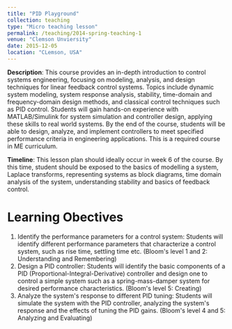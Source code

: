```yaml
---
title: "PID Playground"
collection: teaching
type: "Micro teaching lesson"
permalink: /teaching/2014-spring-teaching-1
venue: "Clemson Unviersity"
date: 2015-12-05
location: "CLemson, USA"
---
```


**Description**: This course provides an in-depth introduction to control systems engineering, focusing on modeling, analysis, and design techniques for linear feedback control systems. Topics include dynamic system modeling, system response analysis, stability, time-domain and frequency-domain design methods, and classical control techniques such as PID control. Students will gain hands-on experience with MATLAB/Simulink for system simulation and controller design, applying these skills to real world systems. By the end of the course, students will be able to design, analyze, and implement controllers to meet specified performance criteria in engineering applications. This is a required course in ME curriculum.

**Timeline**: This lesson plan should ideally occur in week 6 of the course. By this time, student should be exposed to the basics of modelling a system, Laplace transforms, representing systems as block diagrams, time domain analysis of the system, understanding stability and basics of feedback control.

Learning Obectives
======
1.	Identify the performance parameters for a control system: Students will identify different performance parameters that characterize a control system, such as rise time, settling time etc. (Bloom's level 1 and 2: Understanding and Remembering)
2.	Design a PID controller: Students will identify the basic components of a PID (Proportional-Integral-Derivative) controller and design one to control a simple system such as a spring-mass-damper system for desired performance characteristics. (Bloom's level 5: Creating)
3.	Analyze the system's response to different PID tuning: Students will simulate the system with the PID controller, analyzing the system's response and the effects of tuning the PID gains. (Bloom's level 4 and 5: Analyzing and Evaluating)
